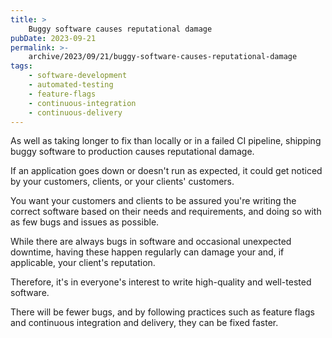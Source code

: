 ```yaml
---
title: >
    Buggy software causes reputational damage
pubDate: 2023-09-21
permalink: >-
    archive/2023/09/21/buggy-software-causes-reputational-damage
tags:
    - software-development
    - automated-testing
    - feature-flags
    - continuous-integration
    - continuous-delivery
---
```


As well as taking longer to fix than locally or in a failed CI pipeline, shipping buggy software to production causes reputational damage.

If an application goes down or doesn't run as expected, it could get noticed by your customers, clients, or your clients' customers.

You want your customers and clients to be assured you're writing the correct software based on their needs and requirements, and doing so with as few bugs and issues as possible.

While there are always bugs in software and occasional unexpected downtime, having these happen regularly can damage your and, if applicable, your client's reputation.

Therefore, it's in everyone's interest to write high-quality and well-tested software.

There will be fewer bugs, and by following practices such as feature flags and continuous integration and delivery, they can be fixed faster.

